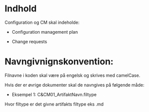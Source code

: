 # Indhold

Configuration og CM skal indeholde:

- Configuration management plan

- Change requests


# Navngivnignskonvention:

Filnavne i koden skal være på engelsk og skrives med camelCase.

Hvis der er øvrige dokumenter skal de navngives på følgende måde:
- Eksempel 1: C&CM01_ArtifaktNavn.filtype

Hvor filtype er det givne artifakts filtype eks .md